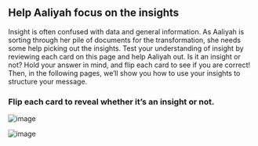 ## Help Aaliyah focus on the insights

Insight is often confused with data and general information. As Aaliyah is sorting through her pile of documents for the transformation, she needs some help picking out the insights. Test your understanding of insight by reviewing each card on this page and help Aaliyah out. Is it an insight or not? Hold your answer in mind, and flip each card to see if you are correct! Then, in the following pages, we’ll show you how to use your insights to structure your message.

### Flip each card to reveal whether it’s an insight or not.

![image](https://github.com/adeleke123/Mckinsey-Forward-Program/assets/51156057/e6a8319b-7a4e-497f-a839-234aa166f0ad)

![image](https://github.com/adeleke123/Mckinsey-Forward-Program/assets/51156057/3ebc80ff-671e-43fe-9d4c-e07d8cca5d14)
